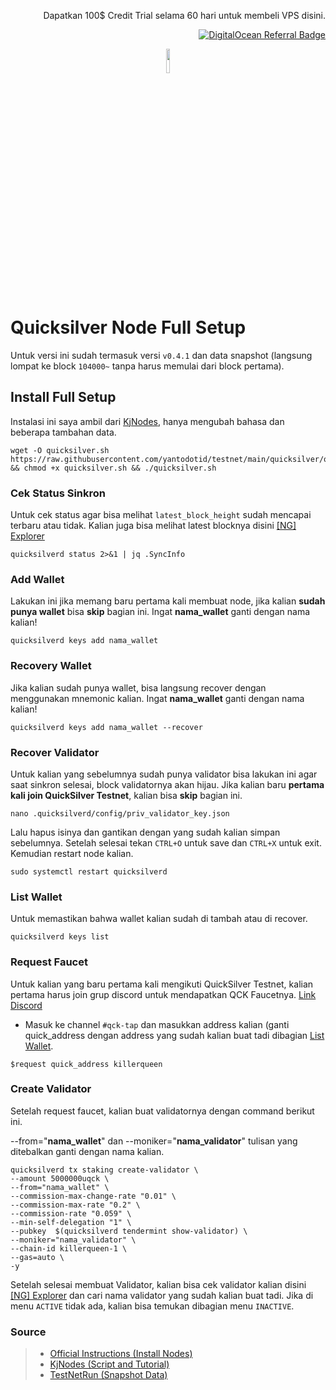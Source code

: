 <p align="right">Dapatkan 100$ Credit Trial selama 60 hari untuk membeli VPS disini.</p>
<p align="right"><a href="https://www.digitalocean.com/?refcode=825d86d58739&utm_campaign=Referral_Invite&utm_medium=Referral_Program&utm_source=badge"><img src="https://web-platforms.sfo2.cdn.digitaloceanspaces.com/WWW/Badge%201.svg" alt="DigitalOcean Referral Badge" /></a></p>

<p align="center" width="100%">
    <img width="10%"  src="https://user-images.githubusercontent.com/50621007/166148846-93575afe-e3ce-4ca5-a3f7-a21e8a8609cb.png">
</p>

# Quicksilver Node Full Setup
  
  Untuk versi ini sudah termasuk versi <code>v0.4.1</code> dan data snapshot (langsung lompat ke block <code>104000~</code> tanpa harus memulai dari block pertama).
  
## Install Full Setup

  Instalasi ini saya ambil dari [KjNodes](https://github.com/kj89/testnet_manuals/blob/main/quicksilver/quicksilver.sh), hanya mengubah bahasa dan beberapa tambahan data.
  
```
wget -O quicksilver.sh https://raw.githubusercontent.com/yantodotid/testnet/main/quicksilver/quicksilver.sh && chmod +x quicksilver.sh && ./quicksilver.sh
```

### Cek Status Sinkron
    
   Untuk cek status agar bisa melihat <code>latest_block_height</code> sudah mencapai terbaru atau tidak. Kalian juga bisa melihat latest blocknya disini [[NG] Explorer](https://quicksilver.explorers.guru/)

   ```
   quicksilverd status 2>&1 | jq .SyncInfo
   ```
    
### Add Wallet
    
   Lakukan ini jika memang baru pertama kali membuat node, jika kalian **sudah punya wallet** bisa **skip** bagian ini. Ingat **nama_wallet** ganti dengan nama kalian!
   
   ```
   quicksilverd keys add nama_wallet
   ```
   
### Recovery Wallet
    
   Jika kalian sudah punya wallet, bisa langsung recover dengan menggunakan mnemonic kalian. Ingat **nama_wallet** ganti dengan nama kalian!
    
   ```
   quicksilverd keys add nama_wallet --recover
   ```
   
### Recover Validator
  
   Untuk kalian yang sebelumnya sudah punya validator bisa lakukan ini agar saat sinkron selesai, block validatornya akan hijau. Jika kalian baru **pertama kali join QuickSilver Testnet**, kalian bisa **skip** bagian ini.
   
   ```
   nano .quicksilverd/config/priv_validator_key.json
   ```
   Lalu hapus isinya dan gantikan dengan yang sudah kalian simpan sebelumnya. Setelah selesai tekan <code>CTRL+O</code> untuk save dan <code>CTRL+X</code> untuk exit. Kemudian restart node kalian.
   
   ```
   sudo systemctl restart quicksilverd
   ```
    
### List Wallet

   Untuk memastikan bahwa wallet kalian sudah di tambah atau di recover.
    
   ```
   quicksilverd keys list
   ```
    
### Request Faucet
    
   Untuk kalian yang baru pertama kali mengikuti QuickSilver Testnet, kalian pertama harus join grup discord untuk mendapatkan QCK Faucetnya. [Link Discord](https://discord.gg/r6YU9yWfgQ)
    
  - Masuk ke channel <code>#qck-tap</code> dan masukkan address kalian (ganti quick_address dengan address yang sudah kalian buat tadi dibagian [List Wallet](https://github.com/yantodotid/testnet/blob/main/quicksilver#List-Wallet).

   ```
   $request quick_address killerqueen
   ```
    
### Create Validator
   
   Setelah request faucet, kalian buat validatornya dengan command berikut ini.
   
   --from="**nama_wallet**" dan --moniker="**nama_validator**" tulisan yang ditebalkan ganti dengan nama kalian.
   
   ```
   quicksilverd tx staking create-validator \
  --amount 5000000uqck \
  --from="nama_wallet" \
  --commission-max-change-rate "0.01" \
  --commission-max-rate "0.2" \
  --commission-rate "0.059" \
  --min-self-delegation "1" \
  --pubkey  $(quicksilverd tendermint show-validator) \
  --moniker="nama_validator" \
  --chain-id killerqueen-1 \
  --gas=auto \
  -y
   ```
    
   Setelah selesai membuat Validator, kalian bisa cek validator kalian disini [[NG] Explorer](https://quicksilver.explorers.guru/validators) dan cari nama validator yang sudah kalian buat tadi. Jika di menu <code>ACTIVE</code> tidak ada, kalian bisa temukan dibagian menu <code>INACTIVE</code>.
    
### Source

<blockquote>
  
  - [Official Instructions (Install Nodes)](https://github.com/ingenuity-build/testnets/blob/main/killerqueen/INSTALL.md)
  - [KjNodes (Script and Tutorial)](https://github.com/kj89/testnet_manuals/tree/main/quicksilver)
  - [TestNetRun (Snapshot Data)](https://snapshot.testnet.run/testnet/quicksilver/)
  
</blockquote>
